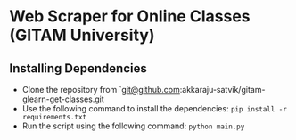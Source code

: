 # Web Scraper for Online Classes (GITAM University)

## Installing Dependencies

- Clone the repository from `git@github.com:akkaraju-satvik/gitam-glearn-get-classes.git
- Use the following command to install the dependencies:
`pip install -r requirements.txt`
- Run the script using the following command:
`python main.py`
